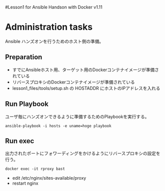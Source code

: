 
#Lesson1 for Ansible Handson
with Docker v1.11

# Administration tasks
Ansible ハンズオンを行うためのホスト側の準備。

## Preparation
* すでにAnsibleホスト用、ターゲット用のDockerコンテナイメージが準備されている
* リバースプロキシのDockerコンテナイメージが準備されている
* lesson1_files/tools/setup.sh の HOSTADDR にホストのIPアドレスを入れる

## Run Playbook
ユーザ毎にハンズオンできるように準備するためのPlaybookを実行する。

```
ansible-playbook -i hosts -e uname=hoge playbook
```

## Run exec
出力されたポートにフォワーディングをかけるようにリバースプロキシの設定を行う。

```
docker exec -it rproxy bast
```

* edit /etc/nginx/sites-available/proxy 
* restart nginx



